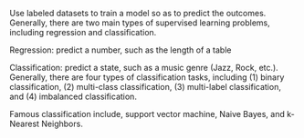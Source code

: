 Use labeled datasets to train a model so as to predict the outcomes. Generally, there are two main types of supervised learning problems, including regression and classification.

Regression: predict a number, such as the length of a table

Classification: predict a state, such as a music genre (Jazz, Rock, etc.). Generally, there are four types of classification tasks, including (1) binary classification, (2) multi-class classification, (3) multi-label classification, and (4) imbalanced classification. 

Famous classification include, support vector machine, Naive Bayes, and k-Nearest Neighbors.
